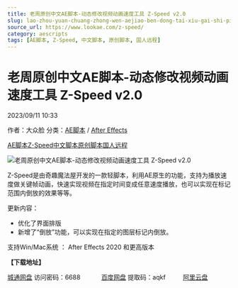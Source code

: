 ```yaml
---
title: 老周原创中文AE脚本-动态修改视频动画速度工具 Z-Speed v2.0
slug: lao-zhou-yuan-chuang-zhong-wen-aejiao-ben-dong-tai-xiu-gai-shi-pin-dong-hua-su-du-gong-ju-z-speed-v2-0
source_url: https://www.lookae.com/z-speed/
category: aescripts
tags: [AE脚本, Z-Speed, 中文脚本, 原创脚本, 国人远程]
---
```

# 老周原创中文AE脚本-动态修改视频动画速度工具 Z-Speed v2.0

2023/09/11 10:33

作者：大众脸
分类：[AE脚本](https://www.lookae.com/after-effects/aescripts/) / [After Effects](https://www.lookae.com/after-effects/)

[AE脚本](https://www.lookae.com/tag/ae%e8%84%9a%e6%9c%ac/)[Z-Speed](https://www.lookae.com/tag/z-speed/)[中文脚本](https://www.lookae.com/tag/%e4%b8%ad%e6%96%87%e8%84%9a%e6%9c%ac/)[原创脚本](https://www.lookae.com/tag/%e5%8e%9f%e5%88%9b%e8%84%9a%e6%9c%ac/)[国人远程](https://www.lookae.com/tag/%e5%9b%bd%e4%ba%ba%e8%bf%9c%e7%a8%8b/)

![老周原创中文AE脚本-动态修改视频动画速度工具 Z-Speed v2.0](https://www.lookae.com/wp-content/uploads/2023/09/Z-Speed-V2.jpg "老周原创中文AE脚本-动态修改视频动画速度工具 Z-Speed v2.0-LookAE.com")

Z-Speed是由奇趣魔法屋开发的一款轻脚本，利用AE原生的功能，支持为播放速度做关键帧动画，快速实现视频在指定时间变成任意速度播放，也可以实现在标记范围内倒放的效果等等。

更新内容：

* 优化了界面排版
* 新增了“倒放”功能，可以实现在指定的图层标记内倒放。

支持Win/Mac系统 ： After Effects 2020 和更高版本

**【下载地址】**

[城通网盘](https://url70.ctfile.com/f/2827370-946267956-1e49da?p=4431) 访问密码：6688            [百度网盘](https://pan.baidu.com/s/1iGIPVpjxw7Up6EcRHXPvhg?pwd=aqkf) 提取码：aqkf          [阿里云盘](https://www.aliyundrive.com/s/HVqpmY8AovJ)
